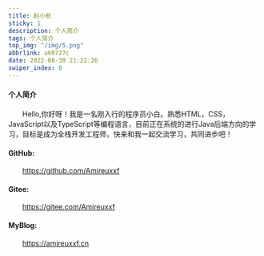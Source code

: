 ```yaml
---
title: 赵小航
sticky: 1
description: 个人简介
tags: 个人简介
top_img: "/img/5.png"
abbrlink: a60727c
date: 2022-08-30 21:22:26
swiper_index: 8
---
```

#### 个人简介
&emsp;&emsp;Hello,你好呀！我是一名刚入行的程序员小白。熟悉HTML，CSS，JavaScript以及TypeScript等编程语言，目前正在系统的进行Java后端方向的学习，目标是成为全栈开发工程师，快来和我一起交流学习，共同进步吧！
#### GitHub:
&emsp;&emsp;https://github.com/Amireuxxf
#### Gitee:
&emsp;&emsp;https://gitee.com/Amireuxxf
#### MyBlog:
&emsp;&emsp;https://amireuxxf.cn
